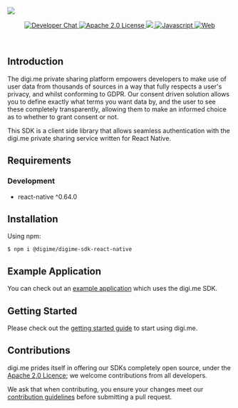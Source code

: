 ![](https://securedownloads.digi.me/partners/digime/SDKReadmeBanner.png)
<p align="center">
    <a href="https://developers.digi.me/slack/join">
        <img src="https://img.shields.io/badge/chat-slack-blueviolet.svg" alt="Developer Chat">
    </a>
    <a href="LICENSE">
        <img src="https://img.shields.io/badge/license-apache 2.0-blue.svg" alt="Apache 2.0 License">
    </a>
    <a href="#">
    	<img src="https://img.shields.io/badge/build-passing-brightgreen.svg">
    </a>
    <a href="https://www.javascript.com/">
        <img src="https://img.shields.io/badge/language-javascript-fcdc00.svg" alt="Javascript">
    </a>
    <a href="https://developers.digi.me/">
        <img src="https://img.shields.io/badge/web-digi.me-red.svg" alt="Web">
    </a>
</p>

<br>

## Introduction

The digi.me private sharing platform empowers developers to make use of user data from thousands of sources in a way that fully respects a user's privacy, and whilst conforming to GDPR. Our consent driven solution allows you to define exactly what terms you want data by, and the user to see these completely transparently, allowing them to make an informed choice as to whether to grant consent or not.

This SDK is a client side library that allows seamless authentication with the digi.me private sharing service written for React Native.

## Requirements

### Development
- react-native ^0.64.0

## Installation
Using npm:
```shell
$ npm i @digime/digime-sdk-react-native
```

## Example Application
You can check out an [example application](https://github.com/digime/digime-sdk-react-native-example) which uses the digi.me SDK.

## Getting Started

Please check out the [getting started guide](https://digime.github.io/digime-sdk-react-native/pages/guides/start.html) to start using digi.me.

## Contributions

digi.me prides itself in offering our SDKs completely open source, under the [Apache 2.0 Licence](LICENSE); we welcome contributions from all developers.

We ask that when contributing, you ensure your changes meet our [contribution guidelines](CONTRIBUTING.md) before submitting a pull request.